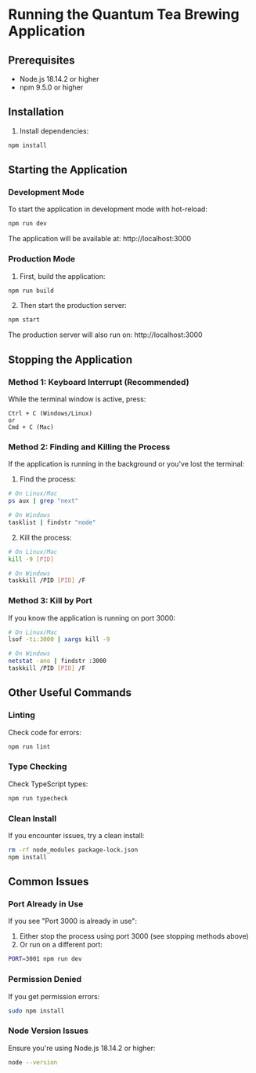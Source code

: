 # Running the Quantum Tea Brewing Application

## Prerequisites

- Node.js 18.14.2 or higher
- npm 9.5.0 or higher

## Installation

1. Install dependencies:
```bash
npm install
```

## Starting the Application

### Development Mode

To start the application in development mode with hot-reload:

```bash
npm run dev
```

The application will be available at: http://localhost:3000

### Production Mode

1. First, build the application:
```bash
npm run build
```

2. Then start the production server:
```bash
npm start
```

The production server will also run on: http://localhost:3000

## Stopping the Application

### Method 1: Keyboard Interrupt (Recommended)

While the terminal window is active, press:
```
Ctrl + C (Windows/Linux)
or
Cmd + C (Mac)
```

### Method 2: Finding and Killing the Process

If the application is running in the background or you've lost the terminal:

1. Find the process:
```bash
# On Linux/Mac
ps aux | grep "next"

# On Windows
tasklist | findstr "node"
```

2. Kill the process:
```bash
# On Linux/Mac
kill -9 [PID]

# On Windows
taskkill /PID [PID] /F
```

### Method 3: Kill by Port

If you know the application is running on port 3000:

```bash
# On Linux/Mac
lsof -ti:3000 | xargs kill -9

# On Windows
netstat -ano | findstr :3000
taskkill /PID [PID] /F
```

## Other Useful Commands

### Linting
Check code for errors:
```bash
npm run lint
```

### Type Checking
Check TypeScript types:
```bash
npm run typecheck
```

### Clean Install
If you encounter issues, try a clean install:
```bash
rm -rf node_modules package-lock.json
npm install
```

## Common Issues

### Port Already in Use
If you see "Port 3000 is already in use":
1. Either stop the process using port 3000 (see stopping methods above)
2. Or run on a different port:
```bash
PORT=3001 npm run dev
```

### Permission Denied
If you get permission errors:
```bash
sudo npm install
```

### Node Version Issues
Ensure you're using Node.js 18.14.2 or higher:
```bash
node --version
```